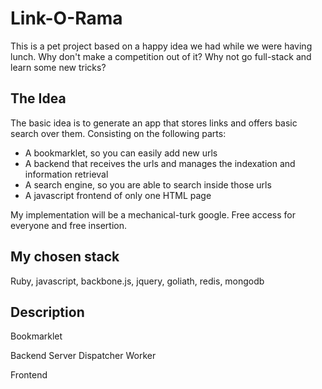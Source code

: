 Link-O-Rama
===========
This is a pet project based on a happy idea we had while we were having lunch. Why don't make a competition out of it? Why not go full-stack and learn some new tricks?

The Idea
--------
The basic idea is to generate an app that stores links and offers basic search over them. Consisting on the following parts:

  - A bookmarklet, so you can easily add new urls
  - A backend that receives the urls and manages the indexation and information retrieval
  - A search engine, so you are able to search inside those urls
  - A javascript frontend of only one HTML page

My implementation will be a mechanical-turk google. Free access for everyone and free insertion.


My chosen stack
---------------
Ruby, javascript, backbone.js, jquery, goliath, redis, mongodb


Description
-----------
Bookmarklet

Backend
  Server
  Dispatcher
    Worker

Frontend
